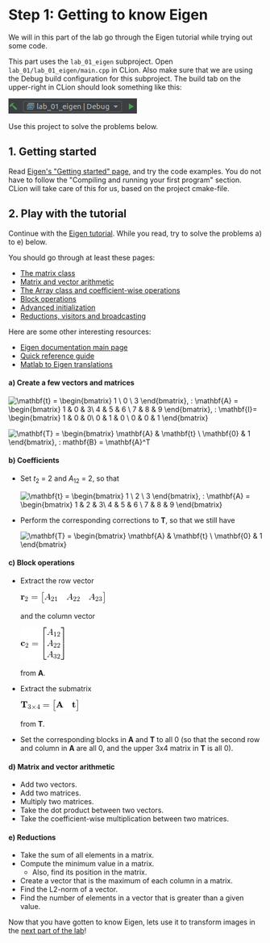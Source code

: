 # Step 1: Getting to know Eigen
We will in this part of the lab go through the Eigen tutorial while trying out some code.

This part uses the ```lab_01_eigen``` subproject.
Open ```lab_01/lab_01_eigen/main.cpp``` in CLion.
Also make sure that we are using the Debug build configuration for this subproject.
The build tab on the upper-right in CLion should look something like this:

![The build configuration for lab_01_eigen should be chosen](img/lab_01_eigen-build-config.png)

Use this project to solve the problems below.

## 1. Getting started
Read [Eigen's "Getting started" page](http://eigen.tuxfamily.org/dox/GettingStarted.html), and try the code examples.
You do not have to follow the "Compiling and running your first program" section.
CLion will take care of this for us, based on the project cmake-file.

## 2. Play with the tutorial
Continue with the [Eigen tutorial](http://eigen.tuxfamily.org/dox/group__TutorialMatrixClass.html).
While you read, try to solve the problems a) to e) below.

You should go through at least these pages:
- [The matrix class](http://eigen.tuxfamily.org/dox/group__TutorialMatrixClass.html)
- [Matrix and vector arithmetic](http://eigen.tuxfamily.org/dox/group__TutorialMatrixArithmetic.html)
- [The Array class and coefficient-wise operations](http://eigen.tuxfamily.org/dox/group__TutorialArrayClass.html)
- [Block operations](http://eigen.tuxfamily.org/dox/group__TutorialBlockOperations.html)
- [Advanced initialization](http://eigen.tuxfamily.org/dox/group__TutorialAdvancedInitialization.html)
- [Reductions, visitors and broadcasting](http://eigen.tuxfamily.org/dox/group__TutorialReductionsVisitorsBroadcasting.html)

Here are some other interesting resources:
- [Eigen documentation main page](http://eigen.tuxfamily.org/dox/)
- [Quick reference guide](http://eigen.tuxfamily.org/dox/group__QuickRefPage.html)
- [Matlab to Eigen translations](http://eigen.tuxfamily.org/dox/AsciiQuickReference.txt)

#### a) Create a few vectors and matrices
![\mathbf{t} = 
\begin{bmatrix}
1 \\
0 \\
3
\end{bmatrix},
\:
\mathbf{A} = 
\begin{bmatrix}
1 & 0 & 3\\
4 & 5 & 6 \\
7 & 8 & 9
\end{bmatrix},
\:
\mathbf{I}=
\begin{bmatrix}
1 & 0 & 0\\
0 & 1 & 0 \\
0 & 0 & 1
\end{bmatrix}](img/a-create-vectors-math.png)

![\mathbf{T} = 
\begin{bmatrix}
\mathbf{A} & \mathbf{t} \\
\mathbf{0} & 1
\end{bmatrix},
\:
mathbf{B} = \mathbf{A}^T](img/a-create-vectors-math-2.png)

#### b) Coefficients
- Set *t*<sub>2</sub> = 2 and *A*<sub>12</sub> = 2, so that

    ![\mathbf{t} = 
    \begin{bmatrix}
    1 \\
    2 \\
    3
    \end{bmatrix},
    \:
    \mathbf{A} = 
    \begin{bmatrix}
    1 & 2 & 3\\
    4 & 5 & 6 \\
    7 & 8 & 9
    \end{bmatrix}](img/b-coefficients-math.png)

- Perform the corresponding corrections to **T**, so that we still have

    ![\mathbf{T} = 
    \begin{bmatrix}
    \mathbf{A} & \mathbf{t} \\
    \mathbf{0} & 1
    \end{bmatrix}](img/b-coefficients-math-T.png)

#### c) Block operations
- Extract the row vector
 
  ![\mathbf{r}_2 = \begin{bmatrix}A_{21} & A_{22} & A_{23}\end{bmatrix}](img/c-row-vector-from-A.png)
  
  and the column vector

  ![\mathbf{c}_2 = \begin{bmatrix}A_{12} \\A_{22} \\A_{32}\end{bmatrix}](img/c-col-vector-from-A.png)
  
  from **A**.

- Extract the submatrix

  ![\mathbf{T}_{3 \times 4} = \begin{bmatrix}\mathbf{A} & \mathbf{t}\end{bmatrix}](img/c-submatrix-T.png)

  from **T**.

- Set the corresponding blocks in **A** and **T** to all 0 (so that the second row and column in **A** are all 0, and the upper 3x4 matrix in **T** is all 0).

#### d) Matrix and vector arithmetic
- Add two vectors.
- Add two matrices.
- Multiply two matrices.
- Take the dot product between two vectors.
- Take the coefficient-wise multiplication between two matrices.

#### e) Reductions
- Take the sum of all elements in a matrix.
- Compute the minimum value in a matrix.
  - Also, find its position in the matrix.
- Create a vector that is the maximum of each column in a matrix.
- Find the L2-norm of a vector.
- Find the number of elements in a vector that is greater than a given value.

Now that you have gotten to know Eigen, lets use it to transform images in the [next part of the lab](2-image-transformations-with-eigen-and-opencv.md)!
